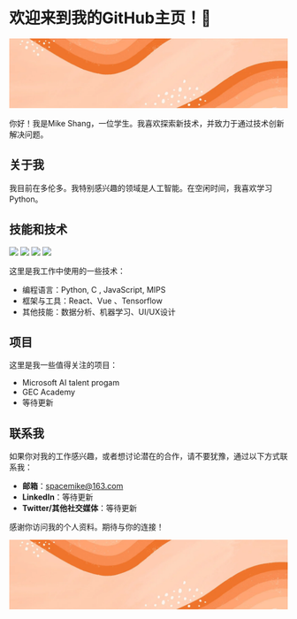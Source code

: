 # 欢迎来到我的GitHub主页！👋

![Banner](https://github.com/Mike-Shang/mike-shang/blob/master/1600w-5YDmHwJk-Yc.webp)

你好！我是Mike Shang，一位学生。我喜欢探索新技术，并致力于通过技术创新解决问题。

## 关于我

我目前在多伦多。我特别感兴趣的领域是人工智能。在空闲时间，我喜欢学习Python。

## 技能和技术

![](https://img.shields.io/badge/Code-Python-blue)
![](https://img.shields.io/badge/Code-JavaScript-yellow)
![](https://img.shields.io/badge/Tools-Docker-blue)
![](https://img.shields.io/badge/Framework-React-blue)

这里是我工作中使用的一些技术：

- 编程语言：Python, C , JavaScript, MIPS
- 框架与工具：React、Vue 、Tensorflow
- 其他技能：数据分析、机器学习、UI/UX设计

## 项目

这里是我一些值得关注的项目：

-  Microsoft AI talent progam
-  GEC Academy
-  等待更新

## 联系我

如果你对我的工作感兴趣，或者想讨论潜在的合作，请不要犹豫，通过以下方式联系我：

- **邮箱**：spacemike@163.com
- **LinkedIn**：等待更新
- **Twitter/其他社交媒体**：等待更新

感谢你访问我的个人资料。期待与你的连接！

![Footer Banner](https://github.com/Mike-Shang/mike-shang/blob/master/1600w-5YDmHwJk-Yc.webp)

